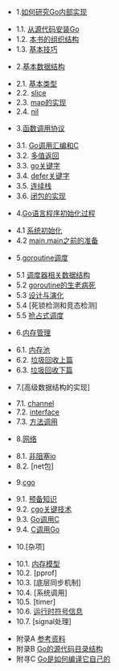 * 1.[如何研究Go内部实现](01.0.md)
 - 1.1. [从源代码安装Go](01.1.md)
 - 1.2. [本书的组织结构](01.2.md)
 - 1.3. [基本技巧](01.3.md)
* 2.[基本数据结构](02.0.md)
 - 2.1. [基本类型](02.1.md)
 - 2.2. [slice](02.2.md)
 - 2.3. [map的实现](02.3.md)
 - 2.4. [nil](02.4.md)
* 3.[函数调用协议](03.0.md)
 - 3.1. [Go调用汇编和C](03.1.md)
 - 3.2. [多值返回](03.2.md)
 - 3.3. [go关键字](03.3.md)
 - 3.4. [defer关键字](03.4.md)
 - 3.5. [连续栈](03.5.md)
 - 3.6. [闭包的实现](03.6.md)
* 4.[Go语言程序初始化过程](04.0.md)
 - 4.1 [系统初始化](04.1.md)
 - 4.2 [main.main之前的准备](04.2.md)
* 5.[goroutine调度](05.0.md)
 - 5.1 [调度器相关数据结构](05.1.md)
 - 5.2 [goroutine的生老病死](05.2.md)
 - 5.3 [设计与演化](05.3.md)
 - 5.4 [死锁检测和竞态检测]
 - 5.5 [抢占式调度](05.5.md)
* 6.[内存管理](06.0.md)
 - 6.1. [内存池](06.1.md)
 - 6.2. [垃圾回收上篇](06.2.md)
 - 6.3. [垃圾回收下篇](06.3.md)
* 7.[高级数据结构的实现]
 - 7.1. [channel](07.1.md)
 - 7.2. [interface](07.2.md)
 - 7.3. [方法调用](07.3.md)
* 8.[网络](08.0.md)
 - 8.1. [非阻塞io](08.1.md)
 - 8.2. [net包]
* 9.[cgo](09.0.md)
 - 9.1. [预备知识](09.1.md)
 - 9.2. [cgo关键技术](09.2.md)
 - 9.3. [Go调用C](09.3.md)
 - 9.4. [C调用Go](09.4.md)
* 10.[杂项]
 - 10.1. [内存模型](10.1.md)
 - 10.2. [pprof]
 - 10.3. [底层同步机制]
 - 10.4. [系统调用]
 - 10.5. [timer]
 - 10.6. [运行时符号信息](10.7.md)
 - 10.7. [signal处理]

* 附录A [参考资料](ref.md)
* 附录B [Go的源代码目录结构](ref2.md)
* 附寻C [Go是如何编译它自己的](ref3.md)
